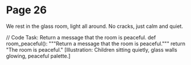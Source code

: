 ﻿# Page 26

We rest in the glass room, light all around.
No cracks, just calm and quiet.

// Code Task: Return a message that the room is peaceful.
def room_peaceful():
	"""Return a message that the room is peaceful."""
	return "The room is peaceful."
[Illustration: Children sitting quietly, glass walls glowing, peaceful palette.]
